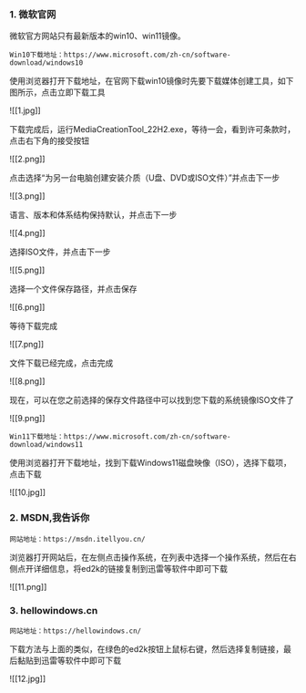 ### 1. 微软官网

微软官方网站只有最新版本的win10、win11镜像。

```
Win10下载地址：https://www.microsoft.com/zh-cn/software-download/windows10
```

使用浏览器打开下载地址，在官网下载win10镜像时先要下载媒体创建工具，如下图所示，点击立即下载工具

![[1.jpg]]

下载完成后，运行MediaCreationTool_22H2.exe，等待一会，看到许可条款时，点击右下角的接受按钮

![[2.png]]

点击选择“为另一台电脑创建安装介质（U盘、DVD或ISO文件）”并点击下一步

![[3.png]]

语言、版本和体系结构保持默认，并点击下一步

![[4.png]]

选择ISO文件，并点击下一步

![[5.png]]

选择一个文件保存路径，并点击保存

![[6.png]]

等待下载完成

![[7.png]]

文件下载已经完成，点击完成

![[8.png]]

现在，可以在您之前选择的保存文件路径中可以找到您下载的系统镜像ISO文件了

![[9.png]]

```
Win11下载地址：https://www.microsoft.com/zh-cn/software-download/windows11
```

使用浏览器打开下载地址，找到下载Windows11磁盘映像（ISO），选择下载项，点击下载

![[10.jpg]]
### 2. MSDN,我告诉你

```
网站地址：https://msdn.itellyou.cn/
```

浏览器打开网站后，在左侧点击操作系统，在列表中选择一个操作系统，然后在右侧点开详细信息，将ed2k的链接复制到迅雷等软件中即可下载

![[11.png]]
### 3. hellowindows.cn

```
网站地址：https://hellowindows.cn/
```

下载方法与上面的类似，在绿色的ed2k按钮上鼠标右键，然后选择复制链接，最后黏贴到迅雷等软件中即可下载

![[12.jpg]]
